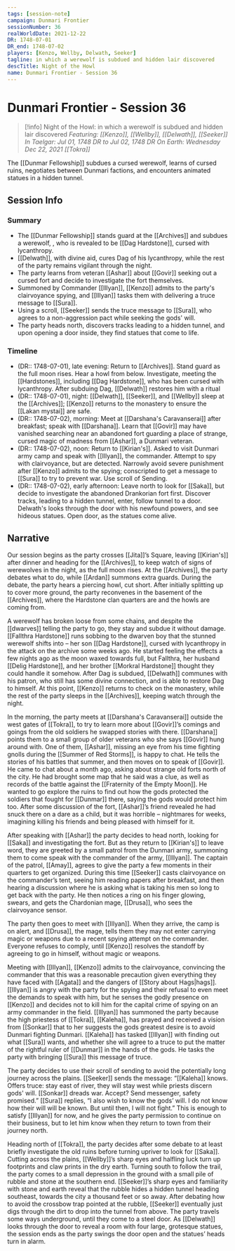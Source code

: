 ```yaml
---
tags: [session-note]
campaign: Dunmari Frontier
sessionNumber: 36
realWorldDate: 2021-12-22
DR: 1748-07-01
DR_end: 1748-07-02
players: [Kenzo, Wellby, Delwath, Seeker]
tagline: in which a werewolf is subdued and hidden lair discovered
descTitle: Night of the Howl
name: Dunmari Frontier - Session 36
---
```

# Dunmari Frontier - Session 36

>[!info] Night of the Howl: in which a werewolf is subdued and hidden lair discovered
> *Featuring: [[Kenzo]], [[Wellby]], [[Delwath]], [[Seeker]]*
> *In Taelgar: Jul 01, 1748 DR to Jul 02, 1748 DR*
> *On Earth: Wednesday Dec 22, 2021*
> *[[Tokra]]*

The [[Dunmar Fellowship]] subdues a cursed werewolf, learns of cursed ruins, negotiates between Dunmari factions, and encounters animated statues in a hidden tunnel.
## Session Info
### Summary
- The [[Dunmar Fellowship]] stands guard at the [[Archives]] and subdues a werewolf, , who is revealed to be [[Dag Hardstone]], cursed with lycanthropy.
- [[Delwath]], with divine aid, cures Dag of his lycanthropy, while the rest of the party remains vigilant through the night.
- The party learns from veteran [[Ashar]] about [[Govir]] seeking out a cursed fort and decide to investigate the fort themselves.
- Summoned by Commander [[Illyan]], [[Kenzo]] admits to the party's clairvoyance spying, and [[Illyan]] tasks them with delivering a truce message to [[Sura]].
- Using a scroll, [[Seeker]] sends the truce message to [[Sura]], who agrees to a non-aggression pact while seeking the gods' will.
- The party heads north, discovers tracks leading to a hidden tunnel, and upon opening a door inside, they find statues that come to life.

### Timeline
- (DR:: 1748-07-01), late evening: Return to [[Archives]]. Stand guard as the full moon rises. Hear a howl from below. Investigate, meeting the [[Hardstones]], including [[Dag Hardstone]], who has been cursed with lycanthropy. After subduing Dag, [[Delwath]] restores him with a ritual
- (DR:: 1748-07-01), night: [[Delwath]], [[Seeker]], and [[Wellby]] sleep at the [[Archives]]; [[Kenzo]] returns to the monastery to ensure the [[Lakan mystai]] are safe.
- (DR:: 1748-07-02), morning: Meet at [[Darshana's Caravanserai]] after breakfast; speak with [[Darshana]]. Learn that [[Govir]] may have vanished searching near an abandoned fort guarding a place of strange, cursed magic of madness from [[Ashar]], a Dunmari veteran. 
- (DR:: 1748-07-02), noon: Return to [[Kirian's]]. Asked to visit Dunmari army camp and speak with [[Illyan]], the commander. Attempt to spy with clairvoyance, but are detected. Narrowly avoid severe punishment after [[Kenzo]] admits to the spying; conscripted to get a message to [[Sura]] to try to prevent war. Use scroll of Sending. 
- (DR:: 1748-07-02), early afternoon: Leave north to look for [[Saka]], but decide to investigate the abandoned Drankorian fort first. Discover tracks, leading to a hidden tunnel, enter, follow tunnel to a door. Delwath's looks through the door with his newfound powers, and see hideous statues. Open door, as the statues come alive. 


## Narrative
Our session begins as the party crosses [[Jita]]’s Square, leaving [[Kirian's]] after dinner and heading for the [[Archives]], to keep watch of signs of werewolves in the night, as the full moon rises. At the [[Archives]], the party debates what to do, while [[Ardan]] summons extra guards. During the debate, the party hears a piercing howl, cut short. After initially splitting up to cover more ground, the party reconvenes in the basement of the [[Archives]], where the Hardstone clan quarters are and the howls are coming from. 

A werewolf has broken loose from some chains, and despite the [[dwarves]] telling the party to go, they stay and subdue it without damage. [[Fallthra Hardstone]] runs sobbing to the dwarven boy that the stunned werewolf shifts into – her son [[Dag Hardstone]], cursed with lycanthropy in the attack on the archive some weeks ago. He started feeling the effects a few nights ago as the moon waxed towards full, but Fallthra, her husband [[Delig Hardstone]], and her brother [[Morkral Hardstone]] thought they could handle it somehow. After Dag is subdued, [[Delwath]] communes with his patron, who still has some divine connection, and is able to restore Dag to himself. At this point, [[Kenzo]] returns to check on the monastery, while the rest of the party sleeps in the [[Archives]], keeping watch through the night. 

In the morning, the party meets at [[Darshana's Caravanserai]] outside the west gates of [[Tokra]], to try to learn more about [[Govir]]’s comings and goings from the old soldiers he swapped stories with there. [[Darshana]] points them to a small group of older veterans who she says [[Govir]] hung around with. One of them, [[Ashar]], missing an eye from his time fighting gnolls during the [[Summer of Red Storms]], is happy to chat. He tells the stories of his battles that summer, and then moves on to speak of [[Govir]]. He came to chat about a month ago, asking about strange old forts north of the city. He had brought some map that he said was a clue, as well as records of the battle against the [[Fraternity of the Empty Moon]]. He wanted to go explore the ruins to find out how the gods protected the soldiers that fought for [[Dunmar]] there, saying the gods would protect him too. After some discussion of the fort, [[Ashar]]’s friend revealed he had snuck there on a dare as a child, but it was horrible – nightmares for weeks, imagining killing his friends and being pleased with himself for it. 

After speaking with [[Ashar]] the party decides to head north, looking for [[Saka]] and investigating the fort. But as they return to [[Kirian's]] to leave word, they are greeted by a small patrol from the Dunmari army, summoning them to come speak with the commander of the army, [[Illyan]]. The captain of the patrol, [[Amay]], agrees to give the party a few moments in their quarters to get organized. During this time [[Seeker]] casts clairvoyance on the commander’s tent, seeing him reading papers after breakfast, and then hearing a discussion where he is asking what is taking his men so long to get back with the party. He then notices a ring on his finger glowing, swears, and gets the Chardonian mage, [[Drusa]], who sees the clairvoyance sensor. 

The party then goes to meet with [[Illyan]]. When they arrive, the camp is on alert, and [[Drusa]], the mage, tells them they may not enter carrying magic or weapons due to a recent spying attempt on the commander. Everyone refuses to comply, until [[Kenzo]] resolves the standoff by agreeing to go in himself, without magic or weapons. 

Meeting with [[Illyan]], [[Kenzo]] admits to the clairvoyance, convincing the commander that this was a reasonable precaution given everything they have faced with [[Agata]] and the dangers of [[Story about Hags|hags]]. [[Illyan]] is angry with the party for the spying and their refusal to even meet the demands to speak with him, but he senses the godly presence on [[Kenzo]] and decides not to kill him for the capital crime of spying on an army commander in the field. [[Illyan]] has summoned the party because the high priestess of [[Tokra]], [[Kaleha]], has prayed and received a vision from [[Sonkar]] that to her suggests the gods greatest desire is to avoid Dunmari fighting Dunmari. [[Kaleha]] has tasked [[Illyan]] with finding out what [[Sura]] wants, and whether she will agree to a truce to put the matter of the rightful ruler of [[Dunmar]] in the hands of the gods. He tasks the party with bringing [[Sura]] this message of truce. 

The party decides to use their scroll of sending to avoid the potentially long journey across the plains. [[Seeker]] sends the message: “[[Kaleha]] knows. Offers truce: stay east of river, they will stay west while priests discern gods' will. [[Sonkar]] dreads war. Accept? Send messenger, safety promised.” [[Sura]] replies, “I also wish to know the gods’ will. I do not know how their will will be known. But until then, I will not fight.” This is enough to satisfy [[Illyan]] for now, and he gives the party permission to continue on their business, but to let him know when they return to town from their journey north.

Heading north of [[Tokra]], the party decides after some debate to at least briefly investigate the old ruins before turning upriver to look for [[Saka]]. Cutting across the plains, [[Wellby]]’s sharp eyes and halfling luck turn up footprints and claw prints in the dry earth. Turning south to follow the trail, the party comes to a small depression in the ground with a small pile of rubble and stone at the southern end. [[Seeker]]’s sharp eyes and familiarity with stone and earth reveal that the rubble hides a hidden tunnel heading southeast, towards the city a thousand feet or so away. After debating how to avoid the crossbow trap pointed at the rubble, [[Seeker]] eventually just digs through the dirt to drop into the tunnel from above. The party travels some ways underground, until they come to a steel door. As [[Delwath]] looks through the door to reveal a room with four large, grotesque statues, the session ends as the party swings the door open and the statues’ heads turn in alarm. 
